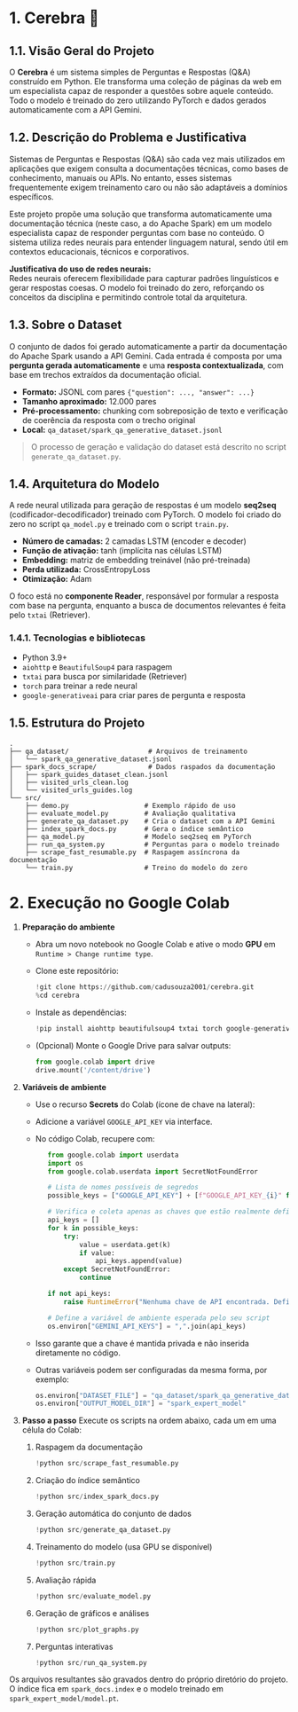# 1. Cerebra 🧠

## 1.1. Visão Geral do Projeto

O **Cerebra** é um sistema simples de Perguntas e Respostas (Q&A) construído em Python. Ele transforma uma coleção de páginas da web em um especialista capaz de responder a questões sobre aquele conteúdo. Todo o modelo é treinado do zero utilizando PyTorch e dados gerados automaticamente com a API Gemini.

## 1.2. Descrição do Problema e Justificativa

Sistemas de Perguntas e Respostas (Q&A) são cada vez mais utilizados em aplicações que exigem consulta a documentações técnicas, como bases de conhecimento, manuais ou APIs. No entanto, esses sistemas frequentemente exigem treinamento caro ou não são adaptáveis a domínios específicos.

Este projeto propõe uma solução que transforma automaticamente uma documentação técnica (neste caso, a do Apache Spark) em um modelo especialista capaz de responder perguntas com base no conteúdo. O sistema utiliza redes neurais para entender linguagem natural, sendo útil em contextos educacionais, técnicos e corporativos.

**Justificativa do uso de redes neurais:**  
Redes neurais oferecem flexibilidade para capturar padrões linguísticos e gerar respostas coesas. O modelo foi treinado do zero, reforçando os conceitos da disciplina e permitindo controle total da arquitetura.

## 1.3. Sobre o Dataset

O conjunto de dados foi gerado automaticamente a partir da documentação do Apache Spark usando a API Gemini. Cada entrada é composta por uma **pergunta gerada automaticamente** e uma **resposta contextualizada**, com base em trechos extraídos da documentação oficial.

- **Formato:** JSONL com pares `{"question": ..., "answer": ...}`
- **Tamanho aproximado:** 12.000 pares
- **Pré-processamento:** chunking com sobreposição de texto e verificação de coerência da resposta com o trecho original
- **Local:** `qa_dataset/spark_qa_generative_dataset.jsonl`

> O processo de geração e validação do dataset está descrito no script `generate_qa_dataset.py`.

## 1.4. Arquitetura do Modelo

A rede neural utilizada para geração de respostas é um modelo **seq2seq** (codificador-decodificador) treinado com PyTorch. O modelo foi criado do zero no script `qa_model.py` e treinado com o script `train.py`.

- **Número de camadas:** 2 camadas LSTM (encoder e decoder)
- **Função de ativação:** tanh (implícita nas células LSTM)
- **Embedding:** matriz de embedding treinável (não pré-treinada)
- **Perda utilizada:** CrossEntropyLoss
- **Otimização:** Adam

O foco está no **componente Reader**, responsável por formular a resposta com base na pergunta, enquanto a busca de documentos relevantes é feita pelo `txtai` (Retriever).

### 1.4.1. Tecnologias e bibliotecas

- Python 3.9+
- `aiohttp` e `BeautifulSoup4` para raspagem
- `txtai` para busca por similaridade (Retriever)
- `torch` para treinar a rede neural
- `google-generativeai` para criar pares de pergunta e resposta

## 1.5. Estrutura do Projeto

```
.
├── qa_dataset/                    # Arquivos de treinamento
│   └── spark_qa_generative_dataset.jsonl
├── spark_docs_scrape/             # Dados raspados da documentação
│   ├── spark_guides_dataset_clean.jsonl
│   ├── visited_urls_clean.log
│   └── visited_urls_guides.log
└── src/
    ├── demo.py                   # Exemplo rápido de uso
    ├── evaluate_model.py         # Avaliação qualitativa
    ├── generate_qa_dataset.py    # Cria o dataset com a API Gemini
    ├── index_spark_docs.py       # Gera o índice semântico
    ├── qa_model.py               # Modelo seq2seq em PyTorch
    ├── run_qa_system.py          # Perguntas para o modelo treinado
    ├── scrape_fast_resumable.py  # Raspagem assíncrona da documentação
    └── train.py                  # Treino do modelo do zero
```

# 2. Execução no Google Colab

1. **Preparação do ambiente**

   - Abra um novo notebook no Google Colab e ative o modo **GPU** em `Runtime > Change runtime type`.
   - Clone este repositório:
     ```python
     !git clone https://github.com/cadusouza2001/cerebra.git
     %cd cerebra
     ```
   - Instale as dependências:
     ```python
     !pip install aiohttp beautifulsoup4 txtai torch google-generativeai
     ```
   - (Opcional) Monte o Google Drive para salvar outputs:

     ```python
     from google.colab import drive
     drive.mount('/content/drive')
     ```

2. **Variáveis de ambiente**

   - Use o recurso **Secrets** do Colab (ícone de chave na lateral):
   - Adicione a variável `GOOGLE_API_KEY` via interface.
   - No código Colab, recupere com:

     ```python
        from google.colab import userdata
        import os
        from google.colab.userdata import SecretNotFoundError

        # Lista de nomes possíveis de segredos
        possible_keys = ["GOOGLE_API_KEY"] + [f"GOOGLE_API_KEY_{i}" for i in range(1, 10)]

        # Verifica e coleta apenas as chaves que estão realmente definidas
        api_keys = []
        for k in possible_keys:
            try:
                value = userdata.get(k)
                if value:
                    api_keys.append(value)
            except SecretNotFoundError:
                continue

        if not api_keys:
            raise RuntimeError("Nenhuma chave de API encontrada. Defina pelo menos GOOGLE_API_KEY nos secrets do Colab.")

        # Define a variável de ambiente esperada pelo seu script
        os.environ["GEMINI_API_KEYS"] = ",".join(api_keys)
     ```

   - Isso garante que a chave é mantida privada e não inserida diretamente no código.
   - Outras variáveis podem ser configuradas da mesma forma, por exemplo:
     ```python
     os.environ["DATASET_FILE"] = "qa_dataset/spark_qa_generative_dataset.jsonl"
     os.environ["OUTPUT_MODEL_DIR"] = "spark_expert_model"
     ```

3. **Passo a passo**
   Execute os scripts na ordem abaixo, cada um em uma célula do Colab:
   1. Raspagem da documentação
      ```python
      !python src/scrape_fast_resumable.py
      ```
   2. Criação do índice semântico
      ```python
      !python src/index_spark_docs.py
      ```
   3. Geração automática do conjunto de dados
      ```python
      !python src/generate_qa_dataset.py
      ```
   4. Treinamento do modelo (usa GPU se disponível)
      ```python
      !python src/train.py
      ```
   5. Avaliação rápida
      ```python
      !python src/evaluate_model.py
      ```
   6. Geração de gráficos e análises
      ```python
      !python src/plot_graphs.py
      ```
   7. Perguntas interativas
      ```python
      !python src/run_qa_system.py
      ```

Os arquivos resultantes são gravados dentro do próprio diretório do projeto. O índice fica em `spark_docs.index` e o modelo treinado em `spark_expert_model/model.pt`.
